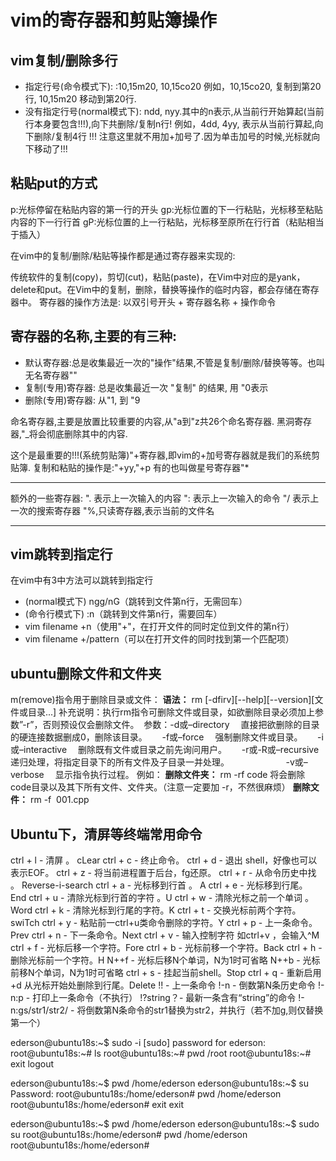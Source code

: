 # vim的寄存器和剪贴簿操作

## vim复制/删除多行

* 指定行号(命令模式下): :10,15m20, 10,15co20
例如，10,15co20, 复制到第20行, 10,15m20 移动到第20行.
* 没有指定行号(normal模式下): ndd, nyy.其中的n表示,从当前行开始算起(当前行本身要包含!!!),向下共删除/复制n行!
例如，4dd, 4yy, 表示从当前行算起,向下删除/复制4行
!!! 注意这里就不用加+加号了.因为单击加号的时候,光标就向下移动了!!!

## 粘贴put的方式

p:光标停留在粘贴内容的第一行的开头
gp:光标位置的下一行粘贴，光标移至粘贴内容的下一行行首
gP:光标位置的上一行粘贴，光标移至原所在行行首（粘贴相当于插入）

在vim中的复制/删除/粘贴等操作都是通过寄存器来实现的:

传统软件的复制(copy)，剪切(cut)，粘贴(paste)，在Vim中对应的是yank，delete和put。在Vim中的复制，删除，替换等操作的临时内容，都会存储在寄存器中。
寄存器的操作方法是: 以双引号开头 + 寄存器名称 + 操作命令

## 寄存器的名称,主要的有三种:

* 默认寄存器:总是收集最近一次的"操作"结果,不管是复制/删除/替换等等。也叫无名寄存器""
* 复制(专用)寄存器: 总是收集最近一次 "复制" 的结果, 用 "0表示
* 删除(专用)寄存器: 从"1, 到 "9

命名寄存器,主要是放置比较重要的内容,从"a到"z共26个命名寄存器.
黑洞寄存器,"_将会彻底删除其中的内容.

这个是最重要的!!!(系统剪贴簿)"+寄存器,即vim的+加号寄存器就是我们的系统剪贴簿.
复制和粘贴的操作是:"+yy,"+p
有的也叫做星号寄存器"*

***
额外的一些寄存器:
". 表示上一次输入的内容
": 表示上一次输入的命令
"/ 表示上一次的搜索寄存器
"%,只读寄存器,表示当前的文件名
***

## vim跳转到指定行

在vim中有3中方法可以跳转到指定行

* (normal模式下) ngg/nG（跳转到文件第n行，无需回车）
* (命令行模式下) :n（跳转到文件第n行，需要回车）
* vim filename +n（使用"+"，在打开文件的同时定位到文件的第n行）
* vim filename  +/pattern（可以在打开文件的同时找到第一个匹配项）

## ubuntu删除文件和文件夹

m(remove)指令用于删除目录或文件：
**语法：** rm [-dfirv][--help][--version][文件或目录...]
补充说明：执行rm指令可删除文件或目录，如欲删除目录必须加上参数”-r”，否则预设仅会删除文件。 
参数：-d或–directory 　直接把欲删除的目录的硬连接数据删成0，删除该目录。 
     -f或–force 　强制删除文件或目录。 
     -i或–interactive 　删除既有文件或目录之前先询问用户。 
     -r或-R或–recursive 　递归处理，将指定目录下的所有文件及子目录一并处理。 
                     -v或–verbose 　显示指令执行过程。
例如：
**删除文件夹：** rm -rf code
将会删除code目录以及其下所有文件、文件夹。（注意一定要加 -r，不然很麻烦）
**删除文件：** rm -f  001.cpp

## Ubuntu下，清屏等终端常用命令

ctrl + l - 清屏 。 cLear
ctrl + c - 终止命令。
ctrl + d - 退出 shell，好像也可以表示EOF。
ctrl + z - 将当前进程置于后台，fg还原。
ctrl + r - 从命令历史中找 。 Reverse-i-search
ctrl + a - 光标移到行首 。 A
ctrl + e - 光标移到行尾。 End
ctrl + u - 清除光标到行首的字符 。U
ctrl + w - 清除光标之前一个单词 。Word
ctrl + k - 清除光标到行尾的字符。K
ctrl + t - 交换光标前两个字符。swiTch
ctrl + y - 粘贴前一ctrl+u类命令删除的字符。Y
ctrl + p - 上一条命令。Prev
ctrl + n - 下一条命令。Next
ctrl + v - 输入控制字符 如ctrl+v <ENTER>，会输入^M
ctrl + f - 光标后移一个字符。Fore
ctrl + b - 光标前移一个字符。Back
ctrl + h - 删除光标前一个字符。H
N+<ESC>+f - 光标后移N个单词，N为1时可省略
N+<ESC>+b - 光标前移N个单词，N为1时可省略
ctrl + s - 挂起当前shell。Stop
ctrl + q - 重新启用
<ESC>+d 从光标开始处删除到行尾。Delete
!! - 上一条命令
!-n - 倒数第N条历史命令
!-n:p - 打印上一条命令（不执行）
!?string？- 最新一条含有“string”的命令
!-n:gs/str1/str2/ - 将倒数第N条命令的str1替换为str2，并执行（若不加g,则仅替换第一个）

ederson@ubuntu18s:~$ sudo -i
[sudo] password for ederson: 
root@ubuntu18s:~# ls
root@ubuntu18s:~# pwd
/root
root@ubuntu18s:~# exit
logout

ederson@ubuntu18s:~$ pwd
/home/ederson
ederson@ubuntu18s:~$ su
Password: 
root@ubuntu18s:/home/ederson# pwd
/home/ederson
root@ubuntu18s:/home/ederson# exit
exit

ederson@ubuntu18s:~$ pwd
/home/ederson
ederson@ubuntu18s:~$ sudo su
root@ubuntu18s:/home/ederson# pwd
/home/ederson
root@ubuntu18s:/home/ederson# 

